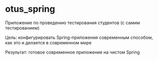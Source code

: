 # otus_spring
Приложение по проведению тестирования студентов (с самим тестированием)

Цель: конфигурировать Spring-приложения современным способом, как это и делается в современном мире

Результат: готовое современное приложение на чистом Spring

